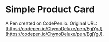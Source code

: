 # Simple Product Card

A Pen created on CodePen.io. Original URL: [https://codepen.io/ChynoDeluxe/pen/EgjYgJ](https://codepen.io/ChynoDeluxe/pen/EgjYgJ).


